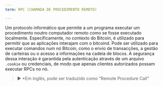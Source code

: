 ```yaml
---
term: RPC (CHAMADA DE PROCEDIMENTO REMOTO)

---
```

Um protocolo informático que permite a um programa executar um procedimento noutro computador remoto como se fosse executado localmente. Especificamente, no contexto do Bitcoin, é utilizado para permitir que as aplicações interajam com o bitcoind. Pode ser utilizado para executar comandos num nó Bitcoin, como o envio de transacções, a gestão de carteiras ou o acesso a informações na cadeia de blocos. A segurança dessa interação é garantida pela autenticação através de um arquivo `.cookie` ou credenciais, de modo que apenas clientes autorizados possam executar RPCs no nó.

> ► *Em inglês, pode ser traduzido como "Remote Procedure Call"